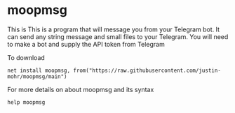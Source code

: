 # moopmsg
This is This is a program that will message you from your Telegram bot. 
It can send any string message and small files to your Telegram. You will need to make a bot and supply the API token from Telegram

To download 
```{js}
net install moopmsg, from("https://raw.githubusercontent.com/justin-mohr/moopmsg/main")
```

For more details on about moopmsg and its syntax

```{js}
help moopmsg
```
